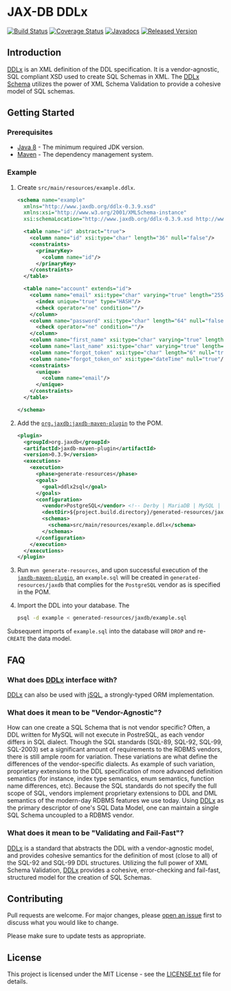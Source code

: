 # JAX-DB DDLx

[![Build Status](https://travis-ci.org/jaxdb/jaxdb.png)](https://travis-ci.org/jaxdb/jaxdb)
[![Coverage Status](https://coveralls.io/repos/github/jaxdb/jaxdb/badge.svg)](https://coveralls.io/github/jaxdb/jaxdb)
[![Javadocs](https://www.javadoc.io/badge/org.jaxdb/ddlx.svg)](https://www.javadoc.io/doc/org.jaxdb/ddlx)
[![Released Version](https://img.shields.io/maven-central/v/org.jaxdb/ddlx.svg)](https://mvnrepository.com/artifact/org.jaxdb/ddlx)

## Introduction

<ins>DDLx</ins> is an XML definition of the DDL specification. It is a vendor-agnostic, SQL compliant XSD used to create SQL Schemas in XML. The [DDLx Schema][ddlx.xsd] utilizes the power of XML Schema Validation to provide a cohesive model of SQL schemas.

## Getting Started

### Prerequisites

* [Java 8][jdk8-download] - The minimum required JDK version.
* [Maven][maven] - The dependency management system.

### Example

1. Create `src/main/resources/example.ddlx`.

   ```xml
   <schema name="example"
     xmlns="http://www.jaxdb.org/ddlx-0.3.9.xsd"
     xmlns:xsi="http://www.w3.org/2001/XMLSchema-instance"
     xsi:schemaLocation="http://www.jaxdb.org/ddlx-0.3.9.xsd http://www.jaxdb.org/ddlx.xsd">

     <table name="id" abstract="true">
       <column name="id" xsi:type="char" length="36" null="false"/>
       <constraints>
         <primaryKey>
           <column name="id"/>
         </primaryKey>
       </constraints>
     </table>

     <table name="account" extends="id">
       <column name="email" xsi:type="char" varying="true" length="255" null="false">
         <index unique="true" type="HASH"/>
         <check operator="ne" condition=""/>
       </column>
       <column name="password" xsi:type="char" length="64" null="false">
         <check operator="ne" condition=""/>
       </column>
       <column name="first_name" xsi:type="char" varying="true" length="64" null="false"/>
       <column name="last_name" xsi:type="char" varying="true" length="64" null="false"/>
       <column name="forgot_token" xsi:type="char" length="6" null="true"/>
       <column name="forgot_token_on" xsi:type="dateTime" null="true"/>
       <constraints>
         <unique>
           <column name="email"/>
         </unique>
       </constraints>
     </table>

   </schema>
   ```

1. Add the [`org.jaxdb:jaxdb-maven-plugin`][jaxdb-maven-plugin] to the POM.

   ```xml
   <plugin>
     <groupId>org.jaxdb</groupId>
     <artifactId>jaxdb-maven-plugin</artifactId>
     <version>0.3.9</version>
     <executions>
       <execution>
         <phase>generate-resources</phase>
         <goals>
           <goal>ddlx2sql</goal>
         </goals>
         <configuration>
           <vendor>PostgreSQL</vendor> <!-- Derby | MariaDB | MySQL | Oracle | PostgreSQL | SQLite -->
           <destDir>${project.build.directory}/generated-resources/jaxdb</destDir>
           <schemas>
             <schema>src/main/resources/example.ddlx</schema>
           </schemas>
         </configuration>
       </execution>
     </executions>
   </plugin>
   ```

1. Run `mvn generate-resources`, and upon successful execution of the [`jaxdb-maven-plugin`][jaxdb-maven-plugin], an `example.sql` will be created in `generated-resources/jaxdb` that complies for the `PostgreSQL` vendor as is specified in the POM.

1. Import the DDL into your database. The

   ```bash
   psql -d example < generated-resources/jaxdb/example.sql
   ```

  Subsequent imports of `example.sql` into the database will `DROP` and re-`CREATE` the data model.

## FAQ

### What does <ins>DDLx</ins> interface with?

<ins>DDLx</ins> can also be used with [<ins>jSQL</ins>][jsql], a strongly-typed ORM implementation.

###  What does it mean to be "Vendor-Agnostic"?

How can one create a SQL Schema that is not vendor specific? Often, a DDL written for MySQL will not execute in PostreSQL, as each vendor differs in SQL dialect. Though the SQL standards (SQL-89, SQL-92, SQL-99, SQL-2003) set a significant amount of requirements to the RDBMS vendors, there is still ample room for variation. These variations are what define the differences of the vendor-specific dialects. As example of such variation, proprietary extensions to the DDL specification of more advanced definition semantics (for instance, index type semantics, enum semantics, function name differences, etc). Because the SQL standards do not specify the full scope of SQL, vendors implement proprietary extensions to DDL and DML semantics of the modern-day RDBMS features we use today. Using <ins>DDLx</ins> as the primary descriptor of one's SQL Data Model, one can maintain a single SQL Schema uncoupled to a RDBMS vendor.

### What does it mean to be "Validating and Fail-Fast"?

<ins>DDLx</ins> is a standard that abstracts the DDL with a vendor-agnostic model, and provides cohesive semantics for the definition of most (close to all) of the SQL-92 and SQL-99 DDL structures. Utilizing the full power of XML Schema Validation, <ins>DDLx</ins> provides a cohesive, error-checking and fail-fast, structured model for the creation of SQL Schemas.

## Contributing

Pull requests are welcome. For major changes, please [open an issue](../../issues) first to discuss what you would like to change.

Please make sure to update tests as appropriate.

## License

This project is licensed under the MIT License - see the [LICENSE.txt](LICENSE.txt) file for details.

[ddlx.xsd]: /ddlx/src/main/resources/ddlx.xsd
[jdk8-download]: http://www.oracle.com/technetwork/java/javase/downloads/jdk8-downloads-2133151.html
[jsql]: /jsql
[maven-archetype-quickstart]: http://maven.apache.org/archetypes/maven-archetype-quickstart/
[maven]: https://maven.apache.org/
[jaxdb-maven-plugin]: /../../../../jaxdb/jaxdb-maven-plugin